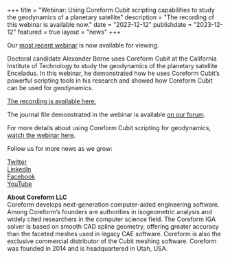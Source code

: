 +++
title = "Webinar: Using Coreform Cubit scripting capabilities to study the geodynamics of a planetary satellite"
description = "The recording of this webinar is available now."
date = "2023-12-12"
publishdate = "2023-12-12"
featured = true
layout = "news"
+++


Our [most recent webinar](https://coreform.com/support/webinars/) is now available for viewing. 

Doctoral candidate Alexander Berne uses Coreform Cubit at the California Institute of Technology to study the geodynamics of the planetary satellite Enceladus. In this webinar, he demonstrated how he uses Coreform Cubit’s powerful scripting tools in his research and showed how Coreform Cubit can be used for geodynamics.

[The recording is available here.](https://youtu.be/8LroC-yFvak)

The journal file demonstrated in the webinar is available [on our forum](https://forum.coreform.com/t/webinar-recording-available-now-using-coreform-cubit-scripting-capabilities-to-study-the-geodynamics-of-a-planetary-satellite/2106). 


For more details about using Coreform Cubit scripting for geodynamics, [watch the webinar here](https://coreform.com/support/webinars/).

Follow us for more news as we grow: <br>

[Twitter](https://twitter.com/TheCoreform) <br>
[LinkedIn](https://www.linkedin.com/company/coreform/)<br>
[Facebook](https://www.facebook.com/coreform)<br>
[YouTube](https://www.youtube.com/channel/UCsxDLIP5PKfSwW0fmSoTpnA)<br>

<strong>About Coreform LLC</strong><br>
Coreform develops next-generation computer-aided engineering software. Among Coreform’s founders are authorities in isogeometric analysis and widely cited researchers in the computer science field. The Coreform IGA solver is based on smooth CAD spline geometry, offering greater accuracy than the faceted meshes used in legacy CAE software. Coreform is also the exclusive commercial distributor of the Cubit meshing software. Coreform was founded in 2014 and is headquartered in Utah, USA.
